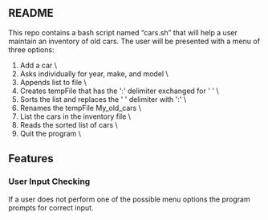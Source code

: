 ## README

This repo contains a bash script named “cars.sh” that will help a user maintain an inventory of old cars. The user will be presented with a menu of three options:
1. Add a car  \
  1. Asks individually for year, make, and model  \
  2. Appends list to file  \
  3. Creates tempFile that has the ':' delimiter exchanged for ' '  \
  4. Sorts the list and replaces the ' ' delimiter with ':'  \
  5. Renames the tempFile My_old_cars  \
2. List the cars in the inventory file  \
  1. Reads the sorted list of cars  \
3. Quit the program  \

## Features
### User Input Checking
If a user does not perform one of the possible menu options the program prompts for correct input.

